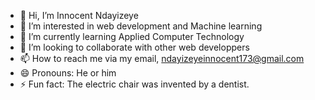 - 👋 Hi, I’m Innocent Ndayizeye
- 👀 I’m interested in web development and Machine learning
- 🌱 I’m currently learning Applied Computer Technology
- 💞️ I’m looking to collaborate with other web developpers
- 📫 How to reach me via my email, ndayizeyeinnocent173@gmail.com
- 😄 Pronouns: He or him
- ⚡ Fun fact: The electric chair was invented by a dentist.

<!---
i200219/i200219 is a ✨ special ✨ repository because its `README.md` (this file) appears on your GitHub profile.
You can click the Preview link to take a look at your changes.
--->
